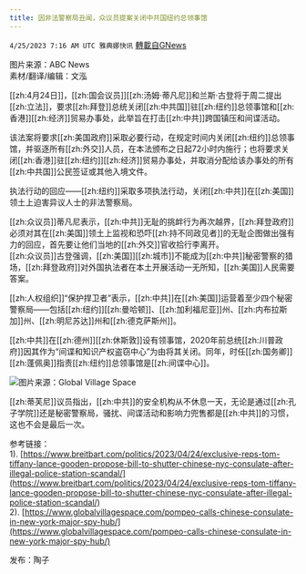 ```yaml
---
title: 因非法警察局丑闻，众议员提案关闭中共国纽约总领事馆
---
```

`4/25/2023 7:16 AM UTC 雅典娜快讯` [轉載自GNews](https://gnews.org/articles/1250750)

图片来源：ABC News   
素材/翻译/编辑：文泓   

[[zh:4月24日]]，[[zh:国会议员]][[zh:汤姆·蒂凡尼]]和兰斯·古登将于周二提出[[zh:立法]]，要求[[zh:拜登]]总统关闭[[zh:中共国]]驻[[zh:纽约]]总领事馆和[[zh:香港]][[zh:经济]]贸易办事处，此举旨在打击[[zh:中共]]跨国镇压和间谍活动。  

该法案将要求[[zh:美国政府]]采取必要行动，在规定时间内关闭[[zh:纽约]]总领事馆，并驱逐所有[[zh:外交]]人员，在本法颁布之日起72小时内施行；也将要求关闭[[zh:香港]]驻[[zh:纽约]][[zh:经济]]贸易办事处，并取消分配给该办事处的所有[[zh:中共国]]公民签证或其他入境文件。  

​​​​​​​​​​​​​​​​​​​执法行动的回应——[[zh:纽约]]采取多项执法行动，关闭[[zh:中共]]在[[zh:美国]]领土上迫害异议人士的非法警察局。  

[[zh:众议员]]蒂凡尼表示，[[zh:中共]]无耻的挑衅行为再次越界，[[zh:拜登政府]]必须对其在[[zh:美国]]领土上监视和恐吓[[zh:持不同政见者]]的无耻企图做出强有力的回应，首先要让他们当地的[[zh:外交]]官收拾行李离开。  
[[zh:众议员]]古登强调，[[zh:美国]][[zh:城市]]不能成为[[zh:中共]]秘密警察的猎场，[[zh:拜登政府]]对外国执法者在本土开展活动一无所知，[[zh:美国]]人民需要答案。  

[[zh:人权组织]]“保护捍卫者”表示，[[zh:中共]]在[[zh:美国]]运营着至少四个秘密警察局——包括[[zh:纽约]][[zh:曼哈顿]]、[[zh:加利福尼亚]]州、[[zh:内布拉斯加]]州、[[zh:明尼苏达]]州和[[zh:德克萨斯州]]。    

[[zh:中共]]在[[zh:德州]][[zh:休斯敦]]设有领事馆，2020年前总统[[zh:川普政府]]因其作为“间谍和知识产权盗窃中心”为由将其关闭。同年，时任[[zh:国务卿]][[zh:蓬佩奥]]指责[[zh:纽约]]总领事馆是[[zh:间谍中心]]。  

![](https://i.imgur.com/iN3KVKR.png)图片来源：Global Village Space  

[[zh:蒂芙尼]]议员指出，[[zh:中共]]的安全机构从不休息一天，无论是通过[[zh:孔子学院]]还是秘密警察局，骚扰、间谍活动和影响力兜售都是[[zh:中共]]的习惯，这也不会是最后一次。  
  
参考链接：  
1). [https://www.breitbart.com/politics/2023/04/24/exclusive-reps-tom-tiffany-lance-gooden-propose-bill-to-shutter-chinese-nyc-consulate-after-illegal-police-station-scandal/](https://www.breitbart.com/politics/2023/04/24/exclusive-reps-tom-tiffany-lance-gooden-propose-bill-to-shutter-chinese-nyc-consulate-after-illegal-police-station-scandal/)  
2). [https://www.globalvillagespace.com/pompeo-calls-chinese-consulate-in-new-york-major-spy-hub/](https://www.globalvillagespace.com/pompeo-calls-chinese-consulate-in-new-york-major-spy-hub/)  

发布：陶子







